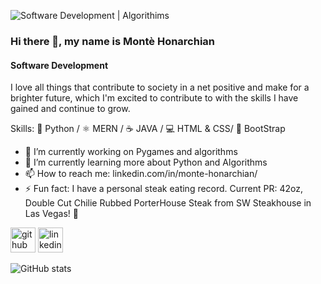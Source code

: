 
![Software Development | Algorithims](https://media-exp1.licdn.com/dms/image/D5616AQHbXUGjwt_J7A/profile-displaybackgroundimage-shrink_350_1400/0/1667014358201?e=1672272000&v=beta&t=PS2aDHwBNUQ-FW0pBqUQeZ5uYy6XMvDhK1C-kb99kCw)

### Hi there 👋, my name is Montè Honarchian
#### Software Development

I love all things that contribute to society in a net positive and make for a brighter future, which I'm excited to contribute to with the skills I have gained and continue to grow.

Skills: :snake: Python / :atom_symbol: MERN / :coffee: JAVA / :computer: HTML & CSS/ :hiking_boot: BootStrap


- 🔭 I’m currently working on Pygames and algorithms 
- 🌱 I’m currently learning more about Python and Algorithms 
- 📫 How to reach me: linkedin.com/in/monte-honarchian/ 
- ⚡ Fun fact: I have a personal steak eating record. Current PR: 42oz, Double Cut Chilie Rubbed PorterHouse Steak from SW Steakhouse in Las Vegas! :cut_of_meat: 


[<img src='https://cdn.jsdelivr.net/npm/simple-icons@3.0.1/icons/github.svg' alt='github' height='40'>](https://github.com/HonarchianMonte)  [<img src='https://cdn.jsdelivr.net/npm/simple-icons@3.0.1/icons/linkedin.svg' alt='linkedin' height='40'>](https://www.linkedin.com/in/linkedin.com/in/monte-honarchian//)  

![GitHub stats](https://github-readme-stats.vercel.app/api?username=HonarchianMonte&show_icons=true)  

